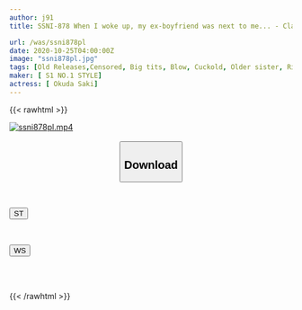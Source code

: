 ```yaml
---
author: j91
title: SSNI-878 When I woke up, my ex-boyfriend was next to me... - Class Reunion NTR - One night of an unfaithful married woman who forgot about her husband and stopped having sex. Okuda Saki

url: /was/ssni878pl
date: 2020-10-25T04:00:00Z
image: "ssni878pl.jpg"
tags: [Old Releases,Censored, Big tits, Blow, Cuckold, Older sister, Risky Mosaic, Solowork]
maker: [ S1 NO.1 STYLE]
actress: [ Okuda Saki]
---
```



{{< rawhtml >}}

<div class="video" data-videoid="aYPL7mJKQpFxxdQ">
    <a href="javascript:;">
        <img src="/was/ssni878pl/ssni878pl.jpg" width="WIDTH" height="HEIGHT" alt="ssni878pl.mp4" loading="lazy">
    </a>
</div>

<script type="text/javascript" src="https://j91.asia/asset/on-demand-st.js"></script>

<br>
  <link rel="stylesheet" href="https://j91.asia/asset/bs5.css">
  
  <center>
  <button class="btn btn-primary" type="button" data-bs-toggle="collapse" data-bs-target=".multi-collapse" aria-expanded="false" aria-controls="multiCollapseExample1 multiCollapseExample2"><h2>Download</h2></button></center>
</p>
<div class="row">
  <div class="col">
    <div class="collapse multi-collapse" id="multiCollapseExample1">
      <div class="card card-body">
	      	      <br>
<div class="buttons">  
<p><a href="https://streamtape.to/v/aYPL7mJKQpFxxdQ" target="_blank"><button class="btn-hover color-3"><i class="fa fa-download"></i> ST</button></a></p></div>
    </div>
  </div>
</div>
  <div class="col">
    <div class="collapse multi-collapse" id="multiCollapseExample2">
      <div class="card card-body">
	      <br>
<div class="buttons">
<p><a href="https://wolfstream.tv/tlq4z6y7k0gu" target="_blank"><button class="btn-hover color-8"><i class="fa fa-download"></i> WS</button></a></p></div>
<br><br>
      </div>
    </div>
  </div>
</div>

{{< /rawhtml >}}